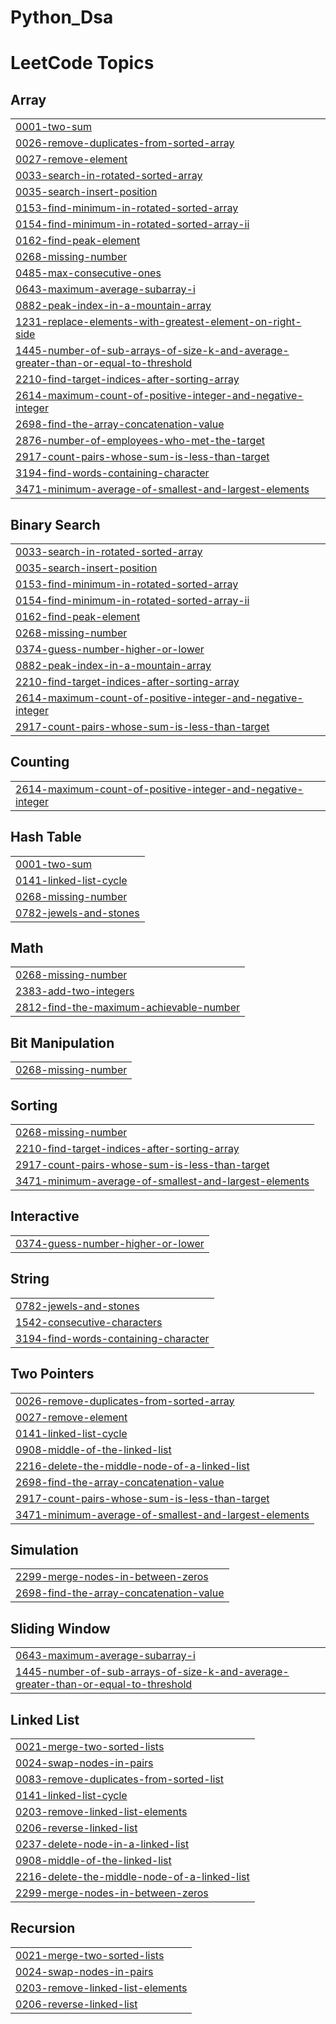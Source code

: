 # Python_Dsa

<!---LeetCode Topics Start-->
# LeetCode Topics
## Array
|  |
| ------- |
| [0001-two-sum](https://github.com/Gaganjeet15/Python_Dsa/tree/master/0001-two-sum) |
| [0026-remove-duplicates-from-sorted-array](https://github.com/Gaganjeet15/Python_Dsa/tree/master/0026-remove-duplicates-from-sorted-array) |
| [0027-remove-element](https://github.com/Gaganjeet15/Python_Dsa/tree/master/0027-remove-element) |
| [0033-search-in-rotated-sorted-array](https://github.com/Gaganjeet15/Python_Dsa/tree/master/0033-search-in-rotated-sorted-array) |
| [0035-search-insert-position](https://github.com/Gaganjeet15/Python_Dsa/tree/master/0035-search-insert-position) |
| [0153-find-minimum-in-rotated-sorted-array](https://github.com/Gaganjeet15/Python_Dsa/tree/master/0153-find-minimum-in-rotated-sorted-array) |
| [0154-find-minimum-in-rotated-sorted-array-ii](https://github.com/Gaganjeet15/Python_Dsa/tree/master/0154-find-minimum-in-rotated-sorted-array-ii) |
| [0162-find-peak-element](https://github.com/Gaganjeet15/Python_Dsa/tree/master/0162-find-peak-element) |
| [0268-missing-number](https://github.com/Gaganjeet15/Python_Dsa/tree/master/0268-missing-number) |
| [0485-max-consecutive-ones](https://github.com/Gaganjeet15/Python_Dsa/tree/master/0485-max-consecutive-ones) |
| [0643-maximum-average-subarray-i](https://github.com/Gaganjeet15/Python_Dsa/tree/master/0643-maximum-average-subarray-i) |
| [0882-peak-index-in-a-mountain-array](https://github.com/Gaganjeet15/Python_Dsa/tree/master/0882-peak-index-in-a-mountain-array) |
| [1231-replace-elements-with-greatest-element-on-right-side](https://github.com/Gaganjeet15/Python_Dsa/tree/master/1231-replace-elements-with-greatest-element-on-right-side) |
| [1445-number-of-sub-arrays-of-size-k-and-average-greater-than-or-equal-to-threshold](https://github.com/Gaganjeet15/Python_Dsa/tree/master/1445-number-of-sub-arrays-of-size-k-and-average-greater-than-or-equal-to-threshold) |
| [2210-find-target-indices-after-sorting-array](https://github.com/Gaganjeet15/Python_Dsa/tree/master/2210-find-target-indices-after-sorting-array) |
| [2614-maximum-count-of-positive-integer-and-negative-integer](https://github.com/Gaganjeet15/Python_Dsa/tree/master/2614-maximum-count-of-positive-integer-and-negative-integer) |
| [2698-find-the-array-concatenation-value](https://github.com/Gaganjeet15/Python_Dsa/tree/master/2698-find-the-array-concatenation-value) |
| [2876-number-of-employees-who-met-the-target](https://github.com/Gaganjeet15/Python_Dsa/tree/master/2876-number-of-employees-who-met-the-target) |
| [2917-count-pairs-whose-sum-is-less-than-target](https://github.com/Gaganjeet15/Python_Dsa/tree/master/2917-count-pairs-whose-sum-is-less-than-target) |
| [3194-find-words-containing-character](https://github.com/Gaganjeet15/Python_Dsa/tree/master/3194-find-words-containing-character) |
| [3471-minimum-average-of-smallest-and-largest-elements](https://github.com/Gaganjeet15/Python_Dsa/tree/master/3471-minimum-average-of-smallest-and-largest-elements) |
## Binary Search
|  |
| ------- |
| [0033-search-in-rotated-sorted-array](https://github.com/Gaganjeet15/Python_Dsa/tree/master/0033-search-in-rotated-sorted-array) |
| [0035-search-insert-position](https://github.com/Gaganjeet15/Python_Dsa/tree/master/0035-search-insert-position) |
| [0153-find-minimum-in-rotated-sorted-array](https://github.com/Gaganjeet15/Python_Dsa/tree/master/0153-find-minimum-in-rotated-sorted-array) |
| [0154-find-minimum-in-rotated-sorted-array-ii](https://github.com/Gaganjeet15/Python_Dsa/tree/master/0154-find-minimum-in-rotated-sorted-array-ii) |
| [0162-find-peak-element](https://github.com/Gaganjeet15/Python_Dsa/tree/master/0162-find-peak-element) |
| [0268-missing-number](https://github.com/Gaganjeet15/Python_Dsa/tree/master/0268-missing-number) |
| [0374-guess-number-higher-or-lower](https://github.com/Gaganjeet15/Python_Dsa/tree/master/0374-guess-number-higher-or-lower) |
| [0882-peak-index-in-a-mountain-array](https://github.com/Gaganjeet15/Python_Dsa/tree/master/0882-peak-index-in-a-mountain-array) |
| [2210-find-target-indices-after-sorting-array](https://github.com/Gaganjeet15/Python_Dsa/tree/master/2210-find-target-indices-after-sorting-array) |
| [2614-maximum-count-of-positive-integer-and-negative-integer](https://github.com/Gaganjeet15/Python_Dsa/tree/master/2614-maximum-count-of-positive-integer-and-negative-integer) |
| [2917-count-pairs-whose-sum-is-less-than-target](https://github.com/Gaganjeet15/Python_Dsa/tree/master/2917-count-pairs-whose-sum-is-less-than-target) |
## Counting
|  |
| ------- |
| [2614-maximum-count-of-positive-integer-and-negative-integer](https://github.com/Gaganjeet15/Python_Dsa/tree/master/2614-maximum-count-of-positive-integer-and-negative-integer) |
## Hash Table
|  |
| ------- |
| [0001-two-sum](https://github.com/Gaganjeet15/Python_Dsa/tree/master/0001-two-sum) |
| [0141-linked-list-cycle](https://github.com/Gaganjeet15/Python_Dsa/tree/master/0141-linked-list-cycle) |
| [0268-missing-number](https://github.com/Gaganjeet15/Python_Dsa/tree/master/0268-missing-number) |
| [0782-jewels-and-stones](https://github.com/Gaganjeet15/Python_Dsa/tree/master/0782-jewels-and-stones) |
## Math
|  |
| ------- |
| [0268-missing-number](https://github.com/Gaganjeet15/Python_Dsa/tree/master/0268-missing-number) |
| [2383-add-two-integers](https://github.com/Gaganjeet15/Python_Dsa/tree/master/2383-add-two-integers) |
| [2812-find-the-maximum-achievable-number](https://github.com/Gaganjeet15/Python_Dsa/tree/master/2812-find-the-maximum-achievable-number) |
## Bit Manipulation
|  |
| ------- |
| [0268-missing-number](https://github.com/Gaganjeet15/Python_Dsa/tree/master/0268-missing-number) |
## Sorting
|  |
| ------- |
| [0268-missing-number](https://github.com/Gaganjeet15/Python_Dsa/tree/master/0268-missing-number) |
| [2210-find-target-indices-after-sorting-array](https://github.com/Gaganjeet15/Python_Dsa/tree/master/2210-find-target-indices-after-sorting-array) |
| [2917-count-pairs-whose-sum-is-less-than-target](https://github.com/Gaganjeet15/Python_Dsa/tree/master/2917-count-pairs-whose-sum-is-less-than-target) |
| [3471-minimum-average-of-smallest-and-largest-elements](https://github.com/Gaganjeet15/Python_Dsa/tree/master/3471-minimum-average-of-smallest-and-largest-elements) |
## Interactive
|  |
| ------- |
| [0374-guess-number-higher-or-lower](https://github.com/Gaganjeet15/Python_Dsa/tree/master/0374-guess-number-higher-or-lower) |
## String
|  |
| ------- |
| [0782-jewels-and-stones](https://github.com/Gaganjeet15/Python_Dsa/tree/master/0782-jewels-and-stones) |
| [1542-consecutive-characters](https://github.com/Gaganjeet15/Python_Dsa/tree/master/1542-consecutive-characters) |
| [3194-find-words-containing-character](https://github.com/Gaganjeet15/Python_Dsa/tree/master/3194-find-words-containing-character) |
## Two Pointers
|  |
| ------- |
| [0026-remove-duplicates-from-sorted-array](https://github.com/Gaganjeet15/Python_Dsa/tree/master/0026-remove-duplicates-from-sorted-array) |
| [0027-remove-element](https://github.com/Gaganjeet15/Python_Dsa/tree/master/0027-remove-element) |
| [0141-linked-list-cycle](https://github.com/Gaganjeet15/Python_Dsa/tree/master/0141-linked-list-cycle) |
| [0908-middle-of-the-linked-list](https://github.com/Gaganjeet15/Python_Dsa/tree/master/0908-middle-of-the-linked-list) |
| [2216-delete-the-middle-node-of-a-linked-list](https://github.com/Gaganjeet15/Python_Dsa/tree/master/2216-delete-the-middle-node-of-a-linked-list) |
| [2698-find-the-array-concatenation-value](https://github.com/Gaganjeet15/Python_Dsa/tree/master/2698-find-the-array-concatenation-value) |
| [2917-count-pairs-whose-sum-is-less-than-target](https://github.com/Gaganjeet15/Python_Dsa/tree/master/2917-count-pairs-whose-sum-is-less-than-target) |
| [3471-minimum-average-of-smallest-and-largest-elements](https://github.com/Gaganjeet15/Python_Dsa/tree/master/3471-minimum-average-of-smallest-and-largest-elements) |
## Simulation
|  |
| ------- |
| [2299-merge-nodes-in-between-zeros](https://github.com/Gaganjeet15/Python_Dsa/tree/master/2299-merge-nodes-in-between-zeros) |
| [2698-find-the-array-concatenation-value](https://github.com/Gaganjeet15/Python_Dsa/tree/master/2698-find-the-array-concatenation-value) |
## Sliding Window
|  |
| ------- |
| [0643-maximum-average-subarray-i](https://github.com/Gaganjeet15/Python_Dsa/tree/master/0643-maximum-average-subarray-i) |
| [1445-number-of-sub-arrays-of-size-k-and-average-greater-than-or-equal-to-threshold](https://github.com/Gaganjeet15/Python_Dsa/tree/master/1445-number-of-sub-arrays-of-size-k-and-average-greater-than-or-equal-to-threshold) |
## Linked List
|  |
| ------- |
| [0021-merge-two-sorted-lists](https://github.com/Gaganjeet15/Python_Dsa/tree/master/0021-merge-two-sorted-lists) |
| [0024-swap-nodes-in-pairs](https://github.com/Gaganjeet15/Python_Dsa/tree/master/0024-swap-nodes-in-pairs) |
| [0083-remove-duplicates-from-sorted-list](https://github.com/Gaganjeet15/Python_Dsa/tree/master/0083-remove-duplicates-from-sorted-list) |
| [0141-linked-list-cycle](https://github.com/Gaganjeet15/Python_Dsa/tree/master/0141-linked-list-cycle) |
| [0203-remove-linked-list-elements](https://github.com/Gaganjeet15/Python_Dsa/tree/master/0203-remove-linked-list-elements) |
| [0206-reverse-linked-list](https://github.com/Gaganjeet15/Python_Dsa/tree/master/0206-reverse-linked-list) |
| [0237-delete-node-in-a-linked-list](https://github.com/Gaganjeet15/Python_Dsa/tree/master/0237-delete-node-in-a-linked-list) |
| [0908-middle-of-the-linked-list](https://github.com/Gaganjeet15/Python_Dsa/tree/master/0908-middle-of-the-linked-list) |
| [2216-delete-the-middle-node-of-a-linked-list](https://github.com/Gaganjeet15/Python_Dsa/tree/master/2216-delete-the-middle-node-of-a-linked-list) |
| [2299-merge-nodes-in-between-zeros](https://github.com/Gaganjeet15/Python_Dsa/tree/master/2299-merge-nodes-in-between-zeros) |
## Recursion
|  |
| ------- |
| [0021-merge-two-sorted-lists](https://github.com/Gaganjeet15/Python_Dsa/tree/master/0021-merge-two-sorted-lists) |
| [0024-swap-nodes-in-pairs](https://github.com/Gaganjeet15/Python_Dsa/tree/master/0024-swap-nodes-in-pairs) |
| [0203-remove-linked-list-elements](https://github.com/Gaganjeet15/Python_Dsa/tree/master/0203-remove-linked-list-elements) |
| [0206-reverse-linked-list](https://github.com/Gaganjeet15/Python_Dsa/tree/master/0206-reverse-linked-list) |
<!---LeetCode Topics End-->